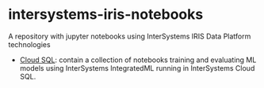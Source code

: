 # intersystems-iris-notebooks
A repository with jupyter notebooks using InterSystems IRIS Data Platform technologies
* [Cloud SQL](./cloud-sql): contain a collection of notebooks training and evaluating ML models using InterSystems IntegratedML running in InterSystems Cloud SQL.
